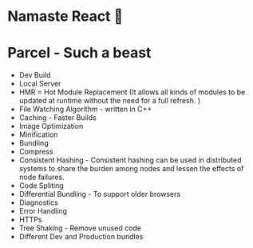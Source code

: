 # Namaste React 🚀

# Parcel - Such a beast

- Dev Build
- Local Server
- HMR = Hot Module Replacement (It allows all kinds of modules to be updated at runtime without the need for a full refresh. )
- File Watching Algorithm - written in C++
- Caching - Faster Builds
- Image Optimization
- Minification
- Bundling
- Compress
- Consistent Hashing - Consistent hashing can be used in distributed systems to share the burden among nodes and lessen the effects of node failures.
- Code Spliting
- Differential Bundling - To support older browsers
- Diagnostics
- Error Handling
- HTTPs
- Tree Shaking - Remove unused code
- Different Dev and Production bundles